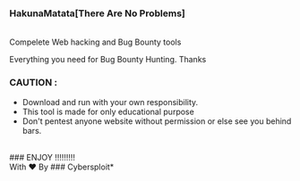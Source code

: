 ### HakunaMatata[There Are No Problems]
<br>
Compelete Web hacking and Bug Bounty tools

Everything you need for Bug Bounty Hunting. Thanks

### CAUTION :
  * Download and run with your own responsibility.
  * This tool is made for only educational purpose
  * Don't pentest anyone website without permission or else see you behind bars.
  <br>
  ### ENJOY !!!!!!!!!
  <br>
                                              With ❤️
                                              By ### Cybersploit*

